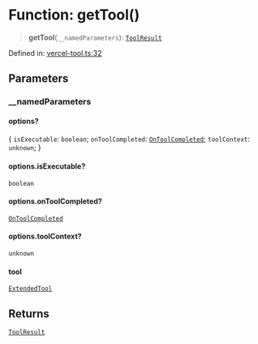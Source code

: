 # Function: getTool()

> **getTool**(`__namedParameters`): [`ToolResult`](../interfaces/ToolResult.md)

Defined in: [vercel-tool.ts:32](https://github.com/geodaopenjs/openassistant/blob/0a6a7e7306d75a25dc968b3117f04cb7bd613bec/packages/utils/src/vercel-tool.ts#L32)

## Parameters

### \_\_namedParameters

#### options?

\{ `isExecutable`: `boolean`; `onToolCompleted`: [`OnToolCompleted`](../type-aliases/OnToolCompleted.md); `toolContext`: `unknown`; \}

#### options.isExecutable?

`boolean`

#### options.onToolCompleted?

[`OnToolCompleted`](../type-aliases/OnToolCompleted.md)

#### options.toolContext?

`unknown`

#### tool

[`ExtendedTool`](../type-aliases/ExtendedTool.md)

## Returns

[`ToolResult`](../interfaces/ToolResult.md)
